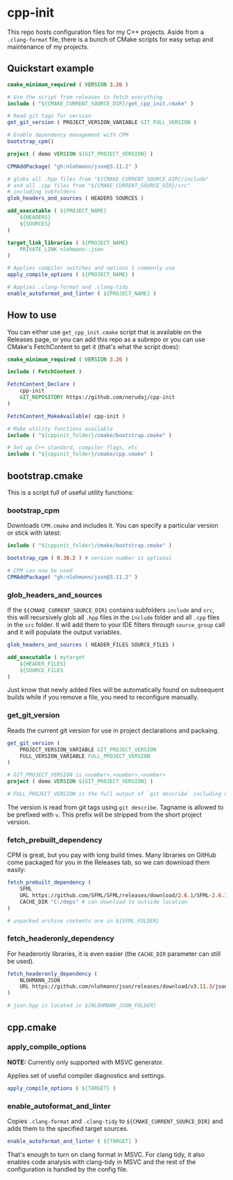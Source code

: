 # cpp-init

This repo hosts configuration files for my C++ projects. Aside from a `.clang-format` file, there is a bunch of CMake scripts for easy setup and maintenance of my projects.

## Quickstart example

```cmake
cmake_minimum_required ( VERSION 3.26 )

# Use the script from releases to fetch everything
include ( "${CMAKE_CURRENT_SOURCE_DIR}/get_cpp_init.cmake" )

# Read git tags for version
get_git_version ( PROJECT_VERSION_VARIABLE GIT_FULL_VERSION )

# Enable dependency management with CPM
bootstrap_cpm()

project ( demo VERSION ${GIT_PROJECT_VERSION} )

CPMAddPackage( "gh:nlohmann/json@3.11.2" )

# globs all .hpp files from "${CMAKE_CURRENT_SOURCE_DIR}/include"
# and all .cpp files from "${CMAKE_CURRENT_SOURCE_DIR}/src"
# including subfolders
glob_headers_and_sources ( HEADERS SOURCES ) 

add_executable ( ${PROJECT_NAME}
	${HEADERS}
	${SOURCES}
)

target_link_libraries ( ${PROJECT_NAME}
	PRIVATE_LINK nlohmann::json
)

# Applies compiler switches and options I commonly use
apply_compile_options ( ${PROJECT_NAME} )

# Applies .clang-format and .clang-tidy
enable_autoformat_and_linter ( ${PROJECT_NAME} )
```

## How to use

You can either use `get_cpp_init.cmake` script that is available on the Releases page, or you can add this repo as a subrepo or you can use CMake's FetchContent to get it (that's what the script does):

```cmake
cmake_minimum_required ( VERSION 3.26 )

include ( FetchContent )

FetchContent_Declare (
	cpp-init
	GIT_REPOSITORY https://github.com/nerudaj/cpp-init
)

FetchContent_MakeAvailable( cpp-init )

# Make utility functions available
include ( "${cppinit_folder}/cmake/bootstrap.cmake" )

# Set up C++ standard, compiler flags, etc
include ( "${cppinit_folder}/cmake/cpp.cmake" )
```

## bootstrap.cmake

This is a script full of useful utility functions:

### bootstrap_cpm

Downloads `CPM.cmake` and includes it. You can specify a particular version or stick with latest:

```cmake
include ( "${cppinit_folder}/cmake/bootstrap.cmake" )

bootstrap_cpm ( 0.30.2 ) # version number is optional

# CPM can now be used
CPMAddPackage( "gh:nlohmann/json@3.11.2" )
```

### glob_headers_and_sources

If the `${CMAKE_CURRENT_SOURCE_DIR}` contains subfolders `include` and `src`, this will recursively glob all `.hpp` files in the `include` folder and all `.cpp` files in the `src` folder. It will add them to your IDE filters through `source_group` call and it will populate the output variables.

```cmake
glob_headers_and_sources ( HEADER_FILES SOURCE_FILES )

add_executable ( mytarget
	${HEADER_FILES}
	${SOURCE_FILES
)
```

Just know that newly added files will be automatically found on subsequent builds while if you remove a file, you need to reconfigure manually.

### get_git_version

Reads the current git version for use in project declarations and packaing.

```cmake
get_git_version (
	PROJECT_VERSION_VARIABLE GIT_PROJECT_VERSION
	FULL_VERSION_VARIABLE FULL_PROJECT_VERSION
)

# GIT_PROJECT_VERSION is <number>.<number>.<number>
project ( demo VERSION ${GIT_PROJECT_VERSION} )

# FULL_PROJECT_VERSION is the full output of `git describe` including number of commits since last tag and current commit hash
```

The version is read from git tags using `git describe`. Tagname is allowed to be prefixed with `v`. This prefix will be stripped from the short project version.

### fetch_prebuilt_dependency

CPM is great, but you pay with long build times. Many libraries on GitHub come packaged for you in the Releases tab, so we can download them easily:

```cmake
fetch_prebuilt_dependency (
	SFML
	URL https://github.com/SFML/SFML/releases/download/2.6.1/SFML-2.6.1-windows-vc17-64-bit.zip
	CACHE_DIR "C:/deps" # can download to outside location
)

# unpacked archive contents are in ${SFML_FOLDER}
```

### fetch_headeronly_dependency

For headeronly libraries, it is even easier (the `CACHE_DIR` parameter can still be used).

```cmake
fetch_headeronly_dependency (
	NLOHMANN_JSON 
	URL https://github.com/nlohmann/json/releases/download/v3.11.3/json.hpp
)

# json.hpp is located in ${NLOHMANN_JSON_FOLDER}
```

## cpp.cmake

### apply_compile_options

**NOTE:** Currently only supported with MSVC generator.

Applies set of useful compiler diagnostics and settings.

```cmake
apply_compile_options ( ${TARGET} )
```

### enable_autoformat_and_linter

Copies `.clang-format` and `.clang-tidy` to `${CMAKE_CURRENT_SOURCE_DIR}` and adds them to the specified target sources.

```cmake
enable_autoformat_and_linter ( ${TARGET} )
```

That's enough to turn on clang format in MSVC. For clang tidy, it also enables code analysis with clang-tidy in MSVC and the rest of the configuration is handled by the config file.
